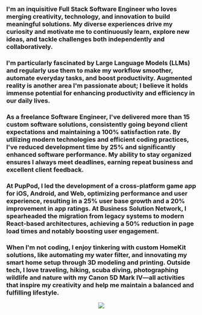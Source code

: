 ### I'm an inquisitive Full Stack Software Engineer who loves merging creativity, technology, and innovation to build meaningful solutions. My diverse experiences drive my curiosity and motivate me to continuously learn, explore new ideas, and tackle challenges both independently and collaboratively.

### I'm particularly fascinated by Large Language Models (LLMs) and regularly use them to make my workflow smoother, automate everyday tasks, and boost productivity. Augmented reality is another area I'm passionate about; I believe it holds immense potential for enhancing productivity and efficiency in our daily lives.

### As a freelance Software Engineer, I've delivered more than 15 custom software solutions, consistently going beyond client expectations and maintaining a 100% satisfaction rate. By utilizing modern technologies and efficient coding practices, I've reduced development time by 25% and significantly enhanced software performance. My ability to stay organized ensures I always meet deadlines, earning repeat business and excellent client feedback.

### At PupPod, I led the development of a cross-platform game app for iOS, Android, and Web, optimizing performance and user experience, resulting in a 25% user base growth and a 20% improvement in app ratings. At Business Solution Network, I spearheaded the migration from legacy systems to modern React-based architectures, achieving a 50% reduction in page load times and notably boosting user engagement.

### When I'm not coding, I enjoy tinkering with custom HomeKit solutions, like automating my water filter, and innovating my smart home setup through 3D modeling and printing. Outside tech, I love traveling, hiking, scuba diving, photographing wildlife and nature with my Canon 5D Mark IV—all activities that inspire my creativity and help me maintain a balanced and fulfilling lifestyle.



<p align="center">
<!-- <a href="https://github.com/anton3ch">
  <img align="center" src="https://github-readme-stats.vercel.app/api?username=anton3ch&show_icons=true&bg_color=30,cc2b5e,753a88&title_color=fff&text_color=fff&icon_color=dfcfff&count_private=true&hide_title=true" />
</a> -->
<a href="https://github.com/anton3ch">
  <img align="center" src="https://github-readme-stats.vercel.app/api/top-langs/?username=anton3ch&layout=compact&bg_color=30,753a88,cc2b5e&title_color=fff&text_color=fff&hide_title=true")](https://github.com/anton3ch/github-readme-stats" />
</a>
</p>

<!-- https://github.com/anuraghazra/github-readme-stats#wakatime-week-stats
![Anton's GitHub stats](https://github-readme-stats.vercel.app/api?username=anton3ch&show_icons=true&bg_color=30,e96443,904e95&title_color=fff&text_color=fff)</p>
[![Top Langs](https://github-readme-stats.vercel.app/api/top-langs/?username=anton3ch&layout=compact&bg_color=30,e96443,904e95&title_color=fff&text_color=fff)](https://github.com/anton3ch/github-readme-stats) -->


<!--
**anton3ch/anton3ch** is a ✨ _special_ ✨ repository because its `README.md` (this file) appears on your GitHub profile.

Here are some ideas to get you started:

- 🔭 I’m currently working on ...
- 🌱 I’m currently learning ...
- 👯 I’m looking to collaborate on ...
- 🤔 I’m looking for help with ...
- 💬 Ask me about ...
- 📫 How to reach me: ...
- 😄 Pronouns: ...
- ⚡ Fun fact: ...
-->
